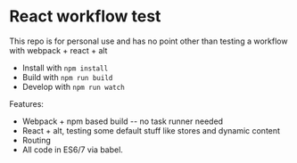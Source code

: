 # React workflow test

This repo is for personal use and has no point other than testing a workflow
with webpack + react + alt

- Install with `npm install`
- Build with `npm run build`
- Develop with `npm run watch`

Features:

- Webpack + npm based build -- no task runner needed
- React + alt, testing some default stuff like stores and dynamic content
- Routing
- All code in ES6/7 via babel.
